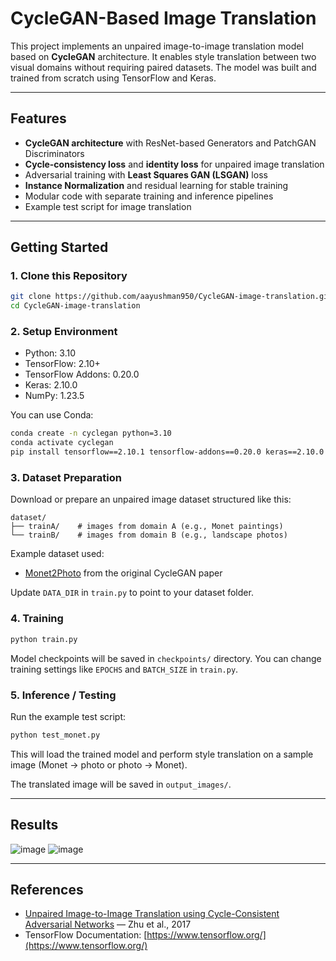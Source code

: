 # CycleGAN-Based Image Translation

This project implements an unpaired image-to-image translation model based on **CycleGAN** architecture. It enables style translation between two visual domains without requiring paired datasets. The model was built and trained from scratch using TensorFlow and Keras.

---

## Features

* **CycleGAN architecture** with ResNet-based Generators and PatchGAN Discriminators
* **Cycle-consistency loss** and **identity loss** for unpaired image translation
* Adversarial training with **Least Squares GAN (LSGAN)** loss
* **Instance Normalization** and residual learning for stable training
* Modular code with separate training and inference pipelines
* Example test script for image translation
---
## Getting Started

### 1. Clone this Repository

```bash
git clone https://github.com/aayushman950/CycleGAN-image-translation.git
cd CycleGAN-image-translation
```

### 2. Setup Environment

* Python: 3.10
* TensorFlow: 2.10+
* TensorFlow Addons: 0.20.0
* Keras: 2.10.0
* NumPy: 1.23.5

You can use Conda:

```bash
conda create -n cyclegan python=3.10
conda activate cyclegan
pip install tensorflow==2.10.1 tensorflow-addons==0.20.0 keras==2.10.0 tensorflow-estimator==2.10.0 numpy==1.23.5
```

### 3. Dataset Preparation

Download or prepare an unpaired image dataset structured like this:

```
dataset/
├── trainA/    # images from domain A (e.g., Monet paintings)
└── trainB/    # images from domain B (e.g., landscape photos)
```

Example dataset used:

* [Monet2Photo](https://efrosgans.eecs.berkeley.edu/cyclegan/datasets/) from the original CycleGAN paper

Update `DATA_DIR` in `train.py` to point to your dataset folder.

### 4. Training

```bash
python train.py
```

Model checkpoints will be saved in `checkpoints/` directory. You can change training settings like `EPOCHS` and `BATCH_SIZE` in `train.py`.

### 5. Inference / Testing

Run the example test script:

```bash
python test_monet.py
```

This will load the trained model and perform style translation on a sample image (Monet → photo or photo → Monet).

The translated image will be saved in `output_images/`.

---

## Results
![image](https://github.com/user-attachments/assets/48ad723b-1caf-4d04-839b-3a32bb405081)
![image](https://github.com/user-attachments/assets/ee5f65e7-6b74-4988-a765-7f705ed77e9d)


---

## References

* [Unpaired Image-to-Image Translation using Cycle-Consistent Adversarial Networks](https://arxiv.org/abs/1703.10593) — Zhu et al., 2017
* TensorFlow Documentation: [https://www.tensorflow.org/](https://www.tensorflow.org/)
